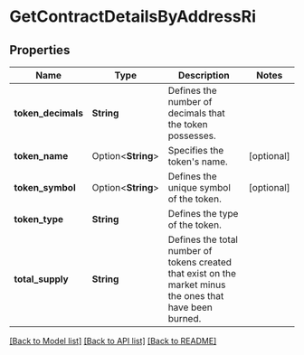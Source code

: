 # GetContractDetailsByAddressRi

## Properties

Name | Type | Description | Notes
------------ | ------------- | ------------- | -------------
**token_decimals** | **String** | Defines the number of decimals that the token possesses. | 
**token_name** | Option<**String**> | Specifies the token's name. | [optional]
**token_symbol** | Option<**String**> | Defines the unique symbol of the token. | [optional]
**token_type** | **String** | Defines the type of the token. | 
**total_supply** | **String** | Defines the total number of tokens created that exist on the market minus the ones that have been burned. | 

[[Back to Model list]](../README.md#documentation-for-models) [[Back to API list]](../README.md#documentation-for-api-endpoints) [[Back to README]](../README.md)


